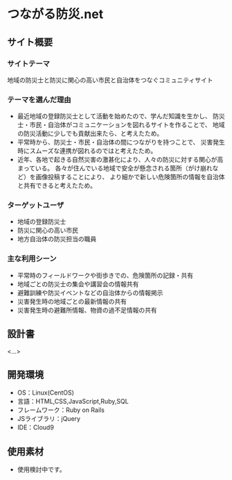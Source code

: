 # つながる防災.net

## サイト概要
### サイトテーマ
地域の防災士と防災に関心の高い市民と自治体をつなぐコミュニティサイト

### テーマを選んだ理由
- 最近地域の登録防災士として活動を始めたので、学んだ知識を生かし、
防災士・市民・自治体がコミュニケーションを図れるサイトを作ることで、
地域の防災活動に少しでも貢献出来たら、と考えたため。
- 平常時から、防災士・市民・自治体の間につながりを持つことで、
災害発生時にスムーズな連携が図れるのではと考えたため。
- 近年、各地で起きる自然災害の激甚化により、人々の防災に対する関心が高まっている。
各々が住んでいる地域で安全が懸念される箇所（がけ崩れなど）を画像投稿することにより、
より細かで新しい危険箇所の情報を自治体と共有できると考えたため。

### ターゲットユーザ
- 地域の登録防災士
- 防災に関心の高い市民
- 地方自治体の防災担当の職員

### 主な利用シーン
- 平常時のフィールドワークや街歩きでの、危険箇所の記録・共有
- 地域ごとの防災士の集会や講習会の情報共有
- 避難訓練や防災イベントなどの自治体からの情報掲示
- 災害発生時の地域ごとの最新情報の共有
- 災害発生時の避難所情報、物資の過不足情報の共有

## 設計書
<...>

## 開発環境
- OS：Linux(CentOS)
- 言語：HTML,CSS,JavaScript,Ruby,SQL
- フレームワーク：Ruby on Rails
- JSライブラリ：jQuery
- IDE：Cloud9

## 使用素材
- 使用検討中です。